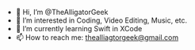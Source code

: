 - 👋 Hi, I’m @TheAlligatorGeek
- 👀 I’m interested in Coding, Video Editing, Music, etc.
- 🌱 I’m currently learning Swift in XCode
- 📫 How to reach me: thealliagtorgeek@gmail.com

<!---
TheAlligatorGeek/TheAlligatorGeek is a ✨ special ✨ repository because its `README.md` (this file) appears on your GitHub profile.
You can click the Preview link to take a look at your changes.
--->
